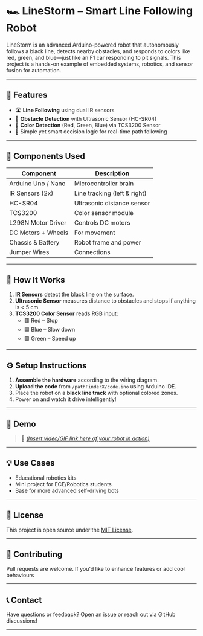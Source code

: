 # 🏎️ LineStorm – Smart Line Following Robot

LineStorm is an advanced Arduino-powered robot that autonomously follows a black line, detects nearby obstacles, and responds to colors like red, green, and blue—just like an F1 car responding to pit signals. This project is a hands-on example of embedded systems, robotics, and sensor fusion for automation.

---

## 🚀 Features

- 🛣️ **Line Following** using dual IR sensors
- 🚧 **Obstacle Detection** with Ultrasonic Sensor (HC-SR04)
- 🎨 **Color Detection** (Red, Green, Blue) via TCS3200 Sensor
- 🧠 Simple yet smart decision logic for real-time path following

---

## 🧰 Components Used

| Component           | Description                        |
|---------------------|------------------------------------|
| Arduino Uno / Nano  | Microcontroller brain              |
| IR Sensors (2x)     | Line tracking (left & right)       |
| HC-SR04             | Ultrasonic distance sensor         |
| TCS3200             | Color sensor module                |
| L298N Motor Driver  | Controls DC motors                 |
| DC Motors + Wheels  | For movement                       |
| Chassis & Battery   | Robot frame and power              |
| Jumper Wires        | Connections                        |

---

## 🧠 How It Works

1. **IR Sensors** detect the black line on the surface.
2. **Ultrasonic Sensor** measures distance to obstacles and stops if anything is < 5 cm.
3. **TCS3200 Color Sensor** reads RGB input:
   - 🟥 Red – Stop
   - 🟦 Blue – Slow down
   - 🟩 Green – Speed up

---

## ⚙️ Setup Instructions

1. **Assemble the hardware** according to the wiring diagram.
2. **Upload the code** from `/pathFinderX/code.ino` using Arduino IDE.
3. Place the robot on a **black line track** with optional colored zones.
4. Power on and watch it drive intelligently!

---

## 🧪 Demo

> 🎥 *[(Insert video/GIF link here of your robot in action)](https://vimeo.com/1095835070/0d1aff5f2e?ts=0&share=copy)*

---

## 💡 Use Cases

- Educational robotics kits
- Mini project for ECE/Robotics students
- Base for more advanced self-driving bots

---

## 📜 License

This project is open source under the [MIT License](./LICENSE).

---

## 🤝 Contributing

Pull requests are welcome. If you'd like to enhance features or add cool behaviours

---

## 📞 Contact

Have questions or feedback? Open an issue or reach out via GitHub discussions!

---

